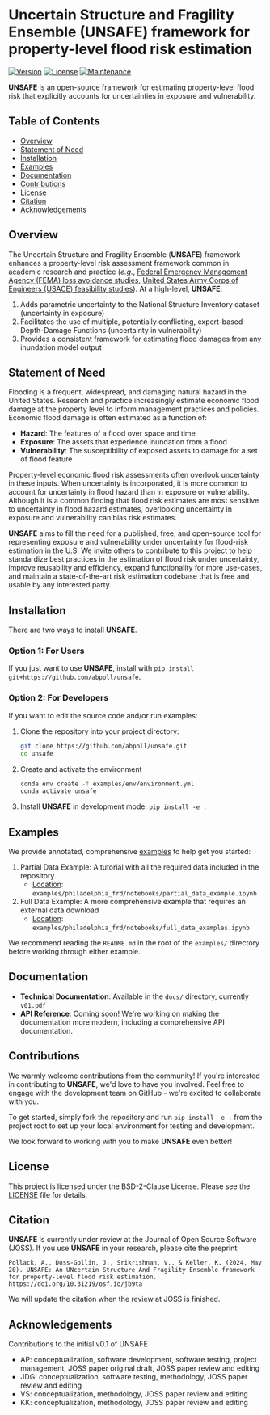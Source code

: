 # Uncertain Structure and Fragility Ensemble (**UNSAFE**) framework for property-level flood risk estimation

[![Version](https://img.shields.io/badge/version-0.1-blue.svg)](https://github.com/abpoll/unsafe)
[![License](https://img.shields.io/badge/License-BSD--2--Clause-green.svg)](LICENSE)
[![Maintenance](https://img.shields.io/badge/Maintenance-Active-brightgreen.svg)](Maintenance)

**UNSAFE** is an open-source framework for estimating property-level flood risk that explicitly accounts for uncertainties in exposure and vulnerability.

## Table of Contents
- [Overview](#overview)
- [Statement of Need](#statement-of-need)
- [Installation](#installation)
- [Examples](#examples)
- [Documentation](#documentation)
- [Contributions](#contributions)
- [License](#license)
- [Citation](#citation)
- [Acknowledgements](#acknowledgements)

## Overview
The Uncertain Structure and Fragility Ensemble (**UNSAFE**) framework enhances a property-level risk assessment framework common in academic research and practice (_e.g._, [Federal Emergency Management Agency (FEMA) loss avoidance studies](https://www.fema.gov/grants/mitigation/loss-avoidance-studies), [United States Army Corps of Engineers (USACE) feasibility studies](https://www.nad.usace.army.mil/Portals/40/docs/NACCS/10A_PhysicalDepthDmgFxSummary_26Jan2015.pdf)). At a high-level, **UNSAFE**:

1. Adds parametric uncertainty to the National Structure Inventory dataset (uncertainty in exposure)
2. Facilitates the use of multiple, potentially conflicting, expert-based Depth-Damage Functions (uncertainty in vulnerability)
3. Provides a consistent framework for estimating flood damages from any inundation model output

## Statement of Need

Flooding is a frequent, widespread, and damaging natural hazard in the United States. Research and practice increasingly estimate economic flood damage at the property level to inform management practices and policies. Economic flood damage is often estimated as a function of: 

* **Hazard**: The features of a flood over space and time 
* **Exposure**: The assets that experience inundation from a flood
* **Vulnerability**: The susceptibility of exposed assets to damage for a set of flood feature

Property-level economic flood risk assessments often overlook uncertainty in these inputs. When uncertainty is incorporated, it is more common to account for uncertainty in flood hazard than in exposure or vulnerability. Although it is a common finding that flood risk estimates are most sensitive to uncertainty in flood hazard estimates, overlooking uncertainty in exposure and vulnerability can bias risk estimates.

**UNSAFE** aims to fill the need for a published, free, and open-source tool for representing exposure and vulnerability under uncertainty for flood-risk estimation in the U.S.
We invite others to contribute to this project to help standardize best practices in the estimation of flood risk under uncertainty, improve reusability and efficiency, expand functionality for more use-cases, and maintain a state-of-the-art risk estimation codebase that is free and usable by any interested party.

## Installation

There are two ways to install **UNSAFE**.

### Option 1: For Users
If you just want to use **UNSAFE**, install with
`pip install git+https://github.com/abpoll/unsafe`.

### Option 2: For Developers
If you want to edit the source code and/or run examples:

1. Clone the repository into your project directory:
    ```bash
    git clone https://github.com/abpoll/unsafe.git
    cd unsafe
    ```
2. Create and activate the environment
    ```bash
    conda env create -f examples/env/environment.yml
    conda activate unsafe
    ```
3. Install **UNSAFE** in development mode:
    `pip install -e .`

## Examples

We provide annotated, comprehensive [examples](https://github.com/abpoll/unsafe/tree/main/examples) to help get you started:

1. Partial Data Example: A tutorial with all the required data included in the repository. 
    * [Location](https://github.com/abpoll/unsafe/tree/main/examples/phil_frd_partial): `examples/philadelphia_frd/notebooks/partial_data_example.ipynb`
2. Full Data Example: A more comprehensive example that requires an external data download
    * [Location](https://github.com/abpoll/unsafe/tree/main/examples/philadelphia_frd): `examples/philadelphia_frd/notebooks/full_data_examples.ipynb`

We recommend reading the `README.md` in the root of the `examples/` directory before working through either example. 

## Documentation
* **Technical Documentation**: Available in the `docs/` directory, currently `v01.pdf`
* **API Reference**: Coming soon! We're working on making the documentation more modern, including a comprehensive API documentation. 

## Contributions

We warmly welcome contributions from the community!
If you're interested in contributing to **UNSAFE**, we'd love to have you involved.
Feel free to engage with the development team on GitHub - we're excited to collaborate with you.

To get started, simply fork the repository and run `pip install -e .` from the project root to set up your local environment for testing and development.

We look forward to working with you to make **UNSAFE** even better!

## License
This project is licensed under the BSD-2-Clause License. Please see the [LICENSE](https://github.com/abpoll/unsafe/blob/main/LICENSE) file for details. 

## Citation
**UNSAFE** is currently under review at the Journal of Open Source Software (JOSS). If you use **UNSAFE** in your research, please cite the preprint:
```
Pollack, A., Doss-Gollin, J., Srikrishnan, V., & Keller, K. (2024, May 20). UNSAFE: An UNcertain Structure And Fragility Ensemble framework for property-level flood risk estimation. https://doi.org/10.31219/osf.io/jb9ta
```

We will update the citation when the review at JOSS is finished. 

## Acknowledgements

Contributions to the initial v0.1 of UNSAFE
* AP: conceptualization, software development, software testing, project management, JOSS paper original draft, JOSS paper review and editing
* JDG: conceptualization, software testing, methodology, JOSS paper review and editing
* VS: conceptualization, methodology, JOSS paper review and editing
* KK: conceptualization, methodology, JOSS paper review and editing